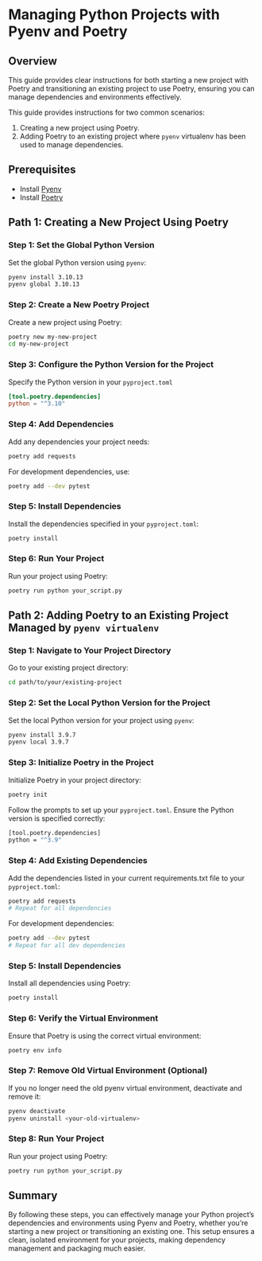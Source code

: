 # Managing Python Projects with Pyenv and Poetry

## Overview
This guide provides clear instructions for both starting a new project with Poetry and transitioning an existing project to use Poetry, ensuring you can manage dependencies and environments effectively.

This guide provides instructions for two common scenarios:

1. Creating a new project using Poetry.
2. Adding Poetry to an existing project where `pyenv` virtualenv has been used to manage dependencies.

## Prerequisites

- Install [Pyenv](https://github.com/pyenv/pyenv#installation)
- Install [Poetry](https://python-poetry.org/docs/#installation)

## Path 1: Creating a New Project Using Poetry

### Step 1: Set the Global Python Version

Set the global Python version using `pyenv`:

```bash
pyenv install 3.10.13
pyenv global 3.10.13
```

### Step 2: Create a New Poetry Project

Create a new project using Poetry:

```sh
poetry new my-new-project
cd my-new-project
```

### Step 3: Configure the Python Version for the Project

Specify the Python version in your `pyproject.toml`

```toml
[tool.poetry.dependencies]
python = "^3.10"
```

### Step 4: Add Dependencies

Add any dependencies your project needs:

```sh
poetry add requests
```

For development dependencies, use:

```sh
poetry add --dev pytest
```

### Step 5: Install Dependencies

Install the dependencies specified in your `pyproject.toml`:

```sh
poetry install
```

### Step 6: Run Your Project

Run your project using Poetry:

```sh
poetry run python your_script.py
```


## Path 2: Adding Poetry to an Existing Project Managed by `pyenv virtualenv`

### Step 1: Navigate to Your Project Directory

Go to your existing project directory:

```sh
cd path/to/your/existing-project
```

### Step 2: Set the Local Python Version for the Project

Set the local Python version for your project using `pyenv`:

```sh
pyenv install 3.9.7
pyenv local 3.9.7
```

### Step 3: Initialize Poetry in the Project

Initialize Poetry in your project directory:

```sh
poetry init
```

Follow the prompts to set up your `pyproject.toml`. Ensure the Python version is specified correctly:

```sh
[tool.poetry.dependencies]
python = "^3.9"
```

### Step 4: Add Existing Dependencies

Add the dependencies listed in your current requirements.txt file to your `pyproject.toml`:

```sh
poetry add requests
# Repeat for all dependencies
```

For development dependencies:

```sh
poetry add --dev pytest
# Repeat for all dev dependencies
```

### Step 5: Install Dependencies

Install all dependencies using Poetry:

```sh
poetry install
```

### Step 6: Verify the Virtual Environment

Ensure that Poetry is using the correct virtual environment:

```sh
poetry env info
```

### Step 7: Remove Old Virtual Environment (Optional)

If you no longer need the old pyenv virtual environment, deactivate and remove it:

```sh
pyenv deactivate
pyenv uninstall <your-old-virtualenv>
```

### Step 8: Run Your Project

Run your project using Poetry:

```sh
poetry run python your_script.py
```

## Summary

By following these steps, you can effectively manage your Python project’s dependencies and environments using Pyenv and Poetry, whether you’re starting a new project or transitioning an existing one. This setup ensures a clean, isolated environment for your projects, making dependency management and packaging much easier.
